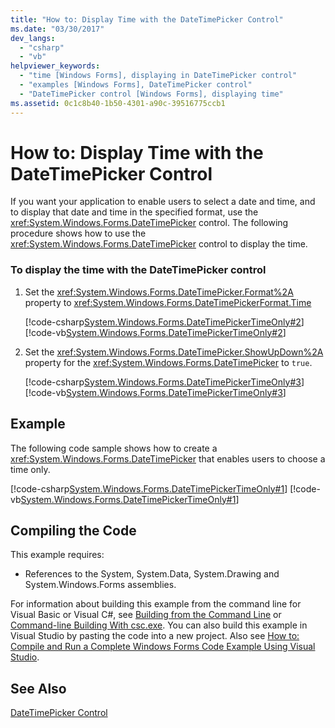 ```yaml
---
title: "How to: Display Time with the DateTimePicker Control"
ms.date: "03/30/2017"
dev_langs: 
  - "csharp"
  - "vb"
helpviewer_keywords: 
  - "time [Windows Forms], displaying in DateTimePicker control"
  - "examples [Windows Forms], DateTimePicker control"
  - "DateTimePicker control [Windows Forms], displaying time"
ms.assetid: 0c1c8b40-1b50-4301-a90c-39516775ccb1
---
```

# How to: Display Time with the DateTimePicker Control
If you want your application to enable users to select a date and time, and to display that date and time in the specified format, use the <xref:System.Windows.Forms.DateTimePicker> control. The following procedure shows how to use the <xref:System.Windows.Forms.DateTimePicker> control to display the time.  
  
### To display the time with the DateTimePicker control  
  
1. Set the <xref:System.Windows.Forms.DateTimePicker.Format%2A> property to <xref:System.Windows.Forms.DateTimePickerFormat.Time>  
  
    [!code-csharp[System.Windows.Forms.DateTimePickerTimeOnly#2](../../../../samples/snippets/csharp/VS_Snippets_Winforms/System.Windows.Forms.DateTimePickerTimeOnly/CS/Form1.cs#2)]
    [!code-vb[System.Windows.Forms.DateTimePickerTimeOnly#2](../../../../samples/snippets/visualbasic/VS_Snippets_Winforms/System.Windows.Forms.DateTimePickerTimeOnly/VB/Form1.vb#2)]  
  
2. Set the <xref:System.Windows.Forms.DateTimePicker.ShowUpDown%2A> property for the <xref:System.Windows.Forms.DateTimePicker> to `true`.  
  
    [!code-csharp[System.Windows.Forms.DateTimePickerTimeOnly#3](../../../../samples/snippets/csharp/VS_Snippets_Winforms/System.Windows.Forms.DateTimePickerTimeOnly/CS/Form1.cs#3)]
    [!code-vb[System.Windows.Forms.DateTimePickerTimeOnly#3](../../../../samples/snippets/visualbasic/VS_Snippets_Winforms/System.Windows.Forms.DateTimePickerTimeOnly/VB/Form1.vb#3)]  
  
## Example  
 The following code sample shows how to create a <xref:System.Windows.Forms.DateTimePicker> that enables users to choose a time only.  
  
 [!code-csharp[System.Windows.Forms.DateTimePickerTimeOnly#1](../../../../samples/snippets/csharp/VS_Snippets_Winforms/System.Windows.Forms.DateTimePickerTimeOnly/CS/Form1.cs#1)]
 [!code-vb[System.Windows.Forms.DateTimePickerTimeOnly#1](../../../../samples/snippets/visualbasic/VS_Snippets_Winforms/System.Windows.Forms.DateTimePickerTimeOnly/VB/Form1.vb#1)]  
  
## Compiling the Code  
 This example requires:  
  
- References to the System, System.Data, System.Drawing and System.Windows.Forms assemblies.  
  
 For information about building this example from the command line for Visual Basic or Visual C#, see [Building from the Command Line](~/docs/visual-basic/reference/command-line-compiler/building-from-the-command-line.md) or [Command-line Building With csc.exe](~/docs/csharp/language-reference/compiler-options/command-line-building-with-csc-exe.md). You can also build this example in Visual Studio by pasting the code into a new project.  Also see [How to: Compile and Run a Complete Windows Forms Code Example Using Visual Studio](http://msdn.microsoft.com/library/Bb129228(v=vs.110)).  
  
## See Also  
 [DateTimePicker Control](../../../../docs/framework/winforms/controls/datetimepicker-control-windows-forms.md)
